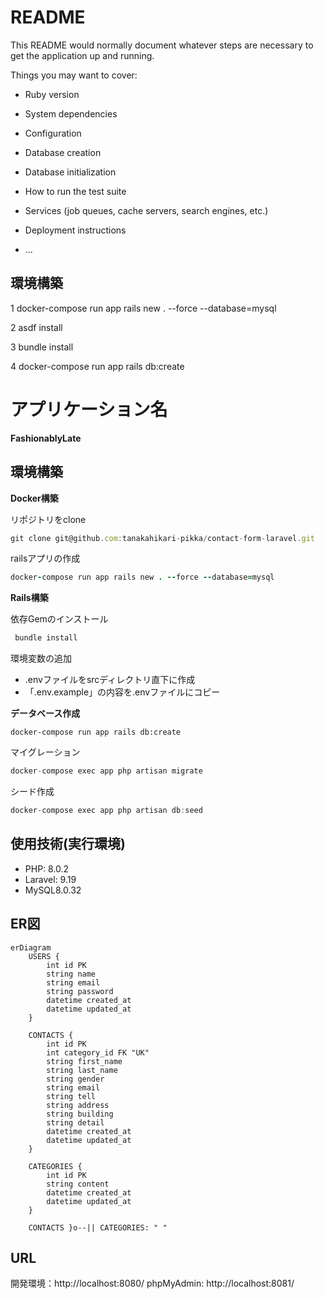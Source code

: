 # README

This README would normally document whatever steps are necessary to get the
application up and running.

Things you may want to cover:

* Ruby version

* System dependencies

* Configuration

* Database creation

* Database initialization

* How to run the test suite

* Services (job queues, cache servers, search engines, etc.)

* Deployment instructions

* ...

## 環境構築
1
docker-compose run app rails new . --force --database=mysql

2
asdf install

3
bundle install

4
docker-compose run app rails db:create

# アプリケーション名

**FashionablyLate**

## 環境構築

**Docker構築**

リポジトリをclone

```jsx
git clone git@github.com:tanakahikari-pikka/contact-form-laravel.git
```

railsアプリの作成

```ruby
docker-compose run app rails new . --force --database=mysql
```

**Rails構築**

依存Gemのインストール

```jsx
 bundle install
```

環境変数の追加

- .envファイルをsrcディレクトリ直下に作成
- 「.env.example」の内容を.envファイルにコピー

**データベース作成**

```
docker-compose run app rails db:create
```

マイグレーション

```jsx
docker-compose exec app php artisan migrate
```

シード作成

```jsx
docker-compose exec app php artisan db:seed
```

## 使用技術(実行環境)

- PHP: 8.0.2
- Laravel: 9.19
- MySQL8.0.32

## ER図

```mermaid
erDiagram
    USERS {
        int id PK
        string name
        string email
        string password
        datetime created_at
        datetime updated_at
    }

    CONTACTS {
        int id PK
        int category_id FK "UK"
        string first_name
        string last_name
        string gender
        string email
        string tell
        string address
        string building
        string detail
        datetime created_at
        datetime updated_at
    }

    CATEGORIES {
        int id PK
        string content
        datetime created_at
        datetime updated_at
    }

    CONTACTS }o--|| CATEGORIES: " "

```

## URL

開発環境：http://localhost:8080/
phpMyAdmin: http://localhost:8081/
